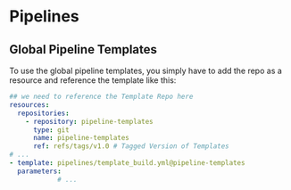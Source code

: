 # Pipelines

## Global Pipeline Templates

To use the global pipeline templates, you simply have to add the repo as a resource and reference the template like this:

```yaml
## we need to reference the Template Repo here
resources:
  repositories:
    - repository: pipeline-templates
      type: git
      name: pipeline-templates
      ref: refs/tags/v1.0 # Tagged Version of Templates
# ...
- template: pipelines/template_build.yml@pipeline-templates
  parameters: 
            # ...
```
